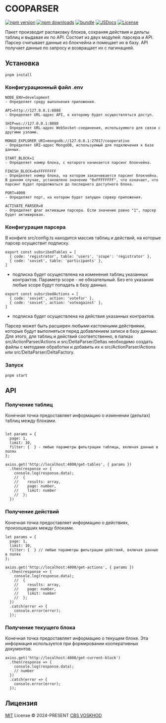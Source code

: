 # COOPARSER

[![npm version][npm-version-src]][npm-version-href]
[![npm downloads][npm-downloads-src]][npm-downloads-href]
[![bundle][bundle-src]][bundle-href]
[![JSDocs][jsdocs-src]][jsdocs-href]
[![License][license-src]][license-href]

Пакет производит распаковку блоков, сохраняя действия и дельты таблиц и выдавая их по API. Состоит из двух модулей: парсера и API. Парсер считывает данные из блокчейна и помещает их в базу. API получает данные по запросу и возвращает их с пагинацией.

## Установка
```
pnpm install
```

### Конфигурационный файл .env
```
NODE_ENV=development
- Определяет среду выполнения приложения.

API=http://127.0.0.1:8888
- Определяет URL-адрес API, к которому будет осуществляться доступ.

SHIP=ws://127.0.0.1:8080
- Определяет URL-адрес WebSocket-соединения, используемого для связи с другими узлами.

MONGO_EXPLORER_URI=mongodb://127.0.0.1:27017/cooperative
- Определяет URI-адрес MongoDB, используемый для подключения к базе данных.

START_BLOCK=1
- Определяет номер блока, с которого начинается парсинг блокчейна.

FINISH_BLOCK=0xFFFFFFFF
- Определяет номер блока, на котором заканчивается парсинг блокчейна. В данном случае, установлено значение "0xFFFFFFFF", что означает, что парсинг будет продолжаться до последнего доступного блока.

PORT=4000
- Определяет порт, на котором будет запущен сервер приложения.

ACTIVATE_PARSER=0
- Определяет флаг активации парсера. Если значение равно "1", парсер будет активирован.
```

### Конфигурация парсера
В конфиге src/config.ts находится массив таблиц и действий, на которые парсер осуществит подписку.

```
export const subsribedTables = [
  { code: 'registrator', table: 'users', 'scope': 'registrator' },
  { code: 'soviet', table: 'participants' },
]
```
- подписка будет осуществлена на изменения таблиц указанных контрактов. Параметр scope - не обязательный. Без его указания любые scope будут попадать в базу данных.

```
export const subsribedActions = [
  { code: 'soviet', action: 'votefor' },
  { code: 'soviet', action: 'voteagainst' },
]
```
- подписка будет осуществлена на действия указанных контрактов.

Парсер может быть расширен любыми кастомными действиями, которые будут выполняться перед добавлением записи в базу данных. Для этого, для таблиц и действий соответственно, в папках src/ActionParser/Actions и src/DeltaParser/Deltas необходимо создать файлы с методами обработки и добавить их к src/ActionParser/Actions или src/DeltaParser/DeltaFactory.

### Запуск
```
pnpm start
```

## API

### Получение таблиц
Конечная точка предоставляет информацию о изменении (дельтах) таблиц между блоками.

```

let params = {
  page: 1,
  limit: 10,
  filter: {  } - любые параметры фильтрации таблицы, включая данные в полях
};

axios.get('http://localhost:4000/get-tables', { params })
  .then(response => {
    console.log(response.data);
    //  {
    //    results: array,
    //    page: number,
    //    limit: number
    //  };
  })
```

### Получение действий
Конечная точка предоставляет информацию о действиях, произошедших между блоками.

```
let params = {
  page: 1,
  limit: 10,
  filter: {  } // любые параметры фильтрации действий, включая данные в полях
};

axios.get('http://localhost:4000/get-actions', { params })
  .then(response => {
    console.log(response.data);
    //  {
    //    results: array,
    //    page: number,
    //    limit: number
    //  };
  })
  .catch(error => {
    console.error(error);
  });
```

### Получение текущего блока
Конечная точка предоставляет информацию о текущем блоке. Эта информация используется при формировании кооперативных документов.

```
axios.get('http://localhost:4000/get-current-block')
  .then(response => {
    console.log(response.data);
    // number
  })
  .catch(error => {
    console.error(error);
  });
```

## Лицензия

[MIT](./LICENSE) License © 2024-PRESENT [CBS VOSKHOD](https://github.com/copenomics)

<!-- Badges -->

[npm-version-src]: https://img.shields.io/npm/v/pkg-placeholder?style=flat&colorA=080f12&colorB=1fa669
[npm-version-href]: https://npmjs.com/package/pkg-placeholder
[npm-downloads-src]: https://img.shields.io/npm/dm/pkg-placeholder?style=flat&colorA=080f12&colorB=1fa669
[npm-downloads-href]: https://npmjs.com/package/pkg-placeholder
[bundle-src]: https://img.shields.io/bundlephobia/minzip/pkg-placeholder?style=flat&colorA=080f12&colorB=1fa669&label=minzip
[bundle-href]: https://bundlephobia.com/result?p=pkg-placeholder
[license-src]: https://img.shields.io/github/license/antfu/pkg-placeholder.svg?style=flat&colorA=080f12&colorB=1fa669
[license-href]: https://github.com/antfu/pkg-placeholder/blob/main/LICENSE
[jsdocs-src]: https://img.shields.io/badge/jsdocs-reference-080f12?style=flat&colorA=080f12&colorB=1fa669
[jsdocs-href]: https://www.jsdocs.io/package/pkg-placeholder
